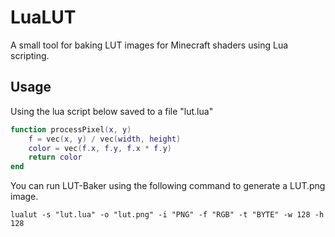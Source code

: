 # LuaLUT
A small tool for baking LUT images for Minecraft shaders using Lua scripting.

## Usage
Using the lua script below saved to a file "lut.lua"

```lua
function processPixel(x, y)
    f = vec(x, y) / vec(width, height)
    color = vec(f.x, f.y, f.x * f.y)
    return color
end
```

You can run LUT-Baker using the following command to generate a LUT.png image.

```
lualut -s "lut.lua" -o "lut.png" -i "PNG" -f "RGB" -t "BYTE" -w 128 -h 128
```
